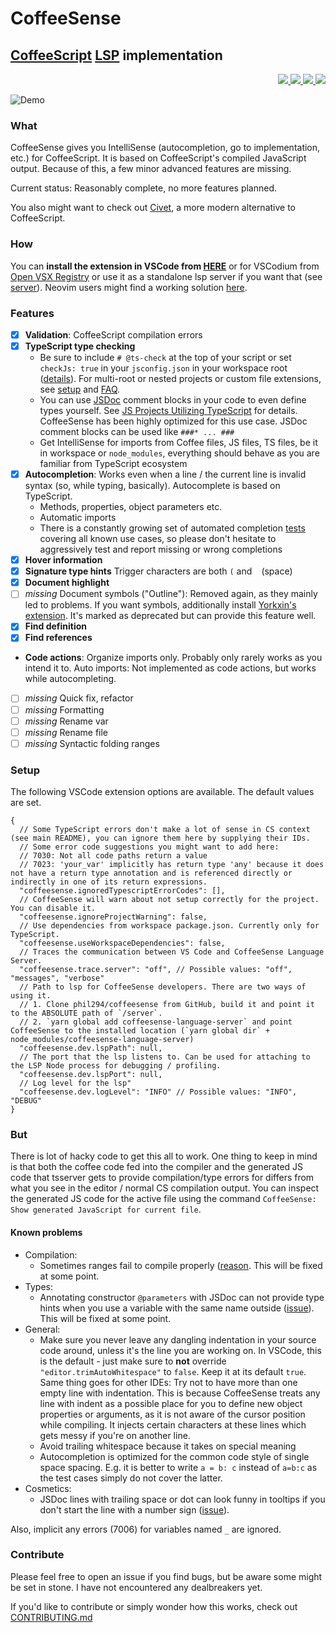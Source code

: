 # CoffeeSense
## [CoffeeScript](https://coffeescript.org) [LSP](https://github.com/microsoft/language-server-protocol) implementation

<p align="end">
  <a href="https://marketplace.visualstudio.com/items?itemName=phil294.coffeesense">
    <img src="https://img.shields.io/visual-studio-marketplace/v/phil294.coffeesense?label=%20">
  </a>
  <a href="https://marketplace.visualstudio.com/items?itemName=phil294.coffeesense">
    <img src="https://img.shields.io/visual-studio-marketplace/i/phil294.coffeesense?label=%20">
  </a>
  <a href="https://marketplace.visualstudio.com/items?itemName=phil294.coffeesense">
    <img src="https://img.shields.io/visual-studio-marketplace/r/phil294.coffeesense?label=%20">
  </a>
  <a href="https://github.com/phil294/coffeesense/actions?query=workflow%3A%22Node+CI%22">
    <img src="https://img.shields.io/github/actions/workflow/status/phil294/coffeesense/ci.yml?label=tests">
  </a>
  <br>
</p>

![Demo](https://github.com/phil294/coffeesense/blob/master/images/demo.gif?raw=true)

### What

CoffeeSense gives you IntelliSense (autocompletion, go to implementation, etc.) for CoffeeScript. It is based on CoffeeScript's compiled JavaScript output. Because of this, a few minor advanced features are missing.

Current status: Reasonably complete, no more features planned.

You also might want to check out [Civet](https://civet.dev/), a more modern alternative to CoffeeScript.

### How

You can **install the extension in VSCode from [HERE](https://marketplace.visualstudio.com/items?itemName=phil294.coffeesense)** or for VSCodium from [Open VSX Registry](https://open-vsx.org/extension/phil294/coffeesense) or use it as a standalone lsp server if you want that (see [server](server/README.md)). Neovim users might find a working solution [here](https://github.com/neovim/nvim-lspconfig/pull/2376).

### Features

- [x] **Validation**: CoffeeScript compilation errors
- [x] **TypeScript type checking**
    - Be sure to include `# @ts-check` at the top of your script or set `checkJs: true` in your `jsconfig.json` in your workspace root ([details](https://code.visualstudio.com/docs/nodejs/working-with-javascript)). For multi-root or nested projects or custom file extensions, see [setup](docs/guide/setup.md) and [FAQ](docs/guide/FAQ.md).
    - You can use [JSDoc](https://www.typescriptlang.org/docs/handbook/jsdoc-supported-types.html) comment blocks in your code to even define types yourself. See [JS Projects Utilizing TypeScript](https://www.typescriptlang.org/docs/handbook/intro-to-js-ts.html) for details. CoffeeSense has been highly optimized for this use case. JSDoc comment blocks can be used like `###* ... ###`
    - Get IntelliSense for imports from Coffee files, JS files, TS files, be it in workspace or `node_modules`, everything should behave as you are familiar from TypeScript ecosystem
- [x] **Autocompletion**: Works even when a line / the current line is invalid syntax (so, while typing, basically). Autocomplete is based on TypeScript.
  - Methods, properties, object parameters etc.
  - Automatic imports
  - There is a constantly growing set of automated completion [tests](https://github.com/phil294/coffeesense/tree/master/test/lsp/fixture) covering all known use cases, so please don't hesitate to aggressively test and report missing or wrong completions
- [x] **Hover information**
- [x] **Signature type hints** Trigger characters are both `(` and ` `  (space)
- [x] **Document highlight**
- [ ] *missing* Document symbols ("Outline"): Removed again, as they mainly led to problems. If you want symbols, additionally install [Yorkxin's extension](https://github.com/yorkxin/vscode-coffeescript-support). It's marked as deprecated but can provide this feature well.
- [x] **Find definition**
- [x] **Find references**
- **Code actions**: Organize imports only. Probably only rarely works as you intend it to. Auto imports: Not implemented as code actions, but works while autocompleting.
- [ ] *missing* Quick fix, refactor
- [ ] *missing* Formatting
- [ ] *missing* Rename var
- [ ] *missing* Rename file
- [ ] *missing* Syntactic folding ranges

### Setup

The following VSCode extension options are available. The default values are set.

```jsonc
{
  // Some TypeScript errors don't make a lot of sense in CS context (see main README), you can ignore them here by supplying their IDs.
  // Some error code suggestions you might want to add here:
  // 7030: Not all code paths return a value
  // 7023: 'your_var' implicitly has return type 'any' because it does not have a return type annotation and is referenced directly or indirectly in one of its return expressions.
  "coffeesense.ignoredTypescriptErrorCodes": [],
  // CoffeeSense will warn about not setup correctly for the project. You can disable it.
  "coffeesense.ignoreProjectWarning": false,
  // Use dependencies from workspace package.json. Currently only for TypeScript.
  "coffeesense.useWorkspaceDependencies": false,
  // Traces the communication between VS Code and CoffeeSense Language Server.
  "coffeesense.trace.server": "off", // Possible values: "off", "messages", "verbose"
  // Path to lsp for CoffeeSense developers. There are two ways of using it.   
  // 1. Clone phil294/coffeesense from GitHub, build it and point it to the ABSOLUTE path of `/server`.
  // 2. `yarn global add coffeesense-language-server` and point CoffeeSense to the installed location (`yarn global dir` + node_modules/coffeesense-language-server)
  "coffeesense.dev.lspPath": null,
  // The port that the lsp listens to. Can be used for attaching to the LSP Node process for debugging / profiling.
  "coffeesense.dev.lspPort": null,
  // Log level for the lsp"
  "coffeesense.dev.logLevel": "INFO" // Possible values: "INFO", "DEBUG"
}
```


### But

There is lot of hacky code to get this all to work. One thing to keep in mind is that both the coffee code fed into the compiler and the generated JS code that tsserver gets to provide compilation/type errors for differs from what you see in the editor / normal CS compilation output. You can inspect the generated JS code for the active file using the command `CoffeeSense: Show generated JavaScript for current file`.

#### Known problems
- Compilation:
  - Sometimes ranges fail to compile properly ([reason](https://github.com/jashkenas/coffeescript/pull/5395#issuecomment-1243036327). This will be fixed at some point.
- Types:
  - Annotating constructor `@parameters` with JSDoc can not provide type hints when you use a variable with the same name outside ([issue](https://github.com/phil294/coffeesense/issues/5)). This will be fixed at some point.
- General:
  - Make sure you never leave any dangling indentation in your source code around, unless it's the line you are working on. In VSCode, this is the default - just make sure to **not** override `"editor.trimAutoWhitespace"` to `false`. Keep it at its default `true`. Same thing goes for other IDEs: Try not to have more than one empty line with indentation. This is because CoffeeSense treats any line with indent as a possible place for you to define new object properties or arguments, as it is not aware of the cursor position while compiling. It injects certain characters at these lines which gets messy if you're on another line.
  - Avoid trailing whitespace because it takes on special meaning
  - Autocompletion is optimized for the common code style of single space spacing. E.g. it is better to write `a = b: c` instead of `a=b:c` as the test cases simply do not cover the latter.
- Cosmetics:
  - JSDoc lines with trailing space or dot can look funny in tooltips if you don't start the line with a number sign ([issue](https://github.com/phil294/coffeesense/issues/11)).

Also, implicit any errors (7006) for variables named `_` are ignored.

### Contribute

Please feel free to open an issue if you find bugs, but be aware some might be set in stone. I have not encountered any dealbreakers yet.

If you'd like to contribute or simply wonder how this works, check out [CONTRIBUTING.md](CONTRIBUTING.md)
